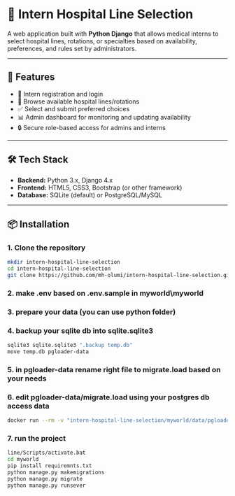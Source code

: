 # 🏥 Intern Hospital Line Selection

A web application built with **Python Django** that allows medical interns to select hospital lines, rotations, or specialties based on availability, preferences, and rules set by administrators.

---

## 🚀 Features

- 📝 Intern registration and login
- 🏥 Browse available hospital lines/rotations
- ✅ Select and submit preferred choices
- 📊 Admin dashboard for monitoring and updating availability
- 🔒 Secure role-based access for admins and interns

---

## 🛠️ Tech Stack

- **Backend:** Python 3.x, Django 4.x
- **Frontend:** HTML5, CSS3, Bootstrap (or other framework)
- **Database:** SQLite (default) or PostgreSQL/MySQL

---

## 📦 Installation

### 1. Clone the repository

```bash
mkdir intern-hospital-line-selection
cd intern-hospital-line-selection
git clone https://github.com/mh-olumi/intern-hospital-line-selection.git
```

### 2. make .env based on .env.sample in myworld\myworld

### 3. prepare your data (you can use python folder)

### 4. backup your sqlite db into sqlite.sqlite3

```bash
sqlite3 sqlite.sqlite3 ".backup temp.db" 
move temp.db pgloader-data
```
### 5. in pgloader-data rename right file to migrate.load based on your needs

### 6. edit pgloader-data/migrate.load using your postgres db access data
```bash
docker run --rm -v "intern-hospital-line-selection/myworld/data/pgloader-data:/data" dimitri/pgloader pgloader /data/migrate.load
```
### 7. run the project
```bash
line/Scripts/activate.bat
cd myworld
pip install requiremnts.txt
python manage.py makemigrations
python manage.py migrate
python manage.py runsever
```

